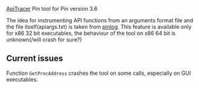 [ApiTracer](https://github.com/hasherezade/MyPinTools/tree/master/ApiTracer) Pin tool for Pin version 3.6

The idea for instrumenting API functions from an arguments format file and the file itself(apiargs.txt) is taken from [pinlog](https://github.com/int0/pinlog). This feature is available only for x86 32 bit executables, the behaviour of the tool on x86 64 bit is unknown(/will crash for sure?)

## Current issues

Function `GetProcAddress` crashes the tool on some calls, especially on GUI executables.
